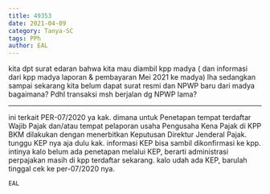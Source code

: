 ```yaml
---
title: 49353
date: 2021-04-09
category: Tanya-SC
tags: PPh
author: EAL
---
```


kita dpt surat edaran bahwa kita mau diambil kpp madya ( dan informasi dari kpp madya laporan & pembayaran Mei 2021 ke madya) lha sedangkan sampai sekarang kita belum dapat surat resmi dan NPWP baru dari madya bagaimana? Pdhl transaksi msh berjalan dg NPWP lama?

---

ini terkait PER-07/2020 ya kak. dimana untuk Penetapan tempat terdaftar Wajib Pajak dan/atau tempat pelaporan usaha Pengusaha Kena Pajak di KPP BKM dilakukan dengan menerbitkan Keputusan Direktur Jenderal Pajak. tunggu KEP nya aja dulu kak. informasi KEP bisa sambil dikonfirmasi ke kpp. intinya kalo belum ada penetapan melalui KEP, berarti administrasi perpajakan masih di kpp terdaftar sekarang. kalo udah ada KEP, barulah tinggal cek ke per-07/2020 nya.

`EAL`

